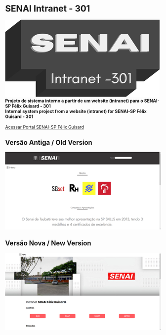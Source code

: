 # SENAI Intranet - 301
<img width="500" height="250" src="readme/logo.png">
<b>Projeto de sistema interno a partir de um website (intranet) para o SENAI-SP Félix Guisard - 301</b><br>
<b>Internal system project from a website (intranet) for SENAI-SP Félix Guisard - 301</b><br><br>
<a href="https://taubate.sp.senai.br/">Acessar Portal SENAI-SP Félix Guisard</a>

## Versão Antiga / Old Version
<img src="readme/old_intranet.png">

## Versão Nova / New Version
<img src="readme/new_intranet.png">
